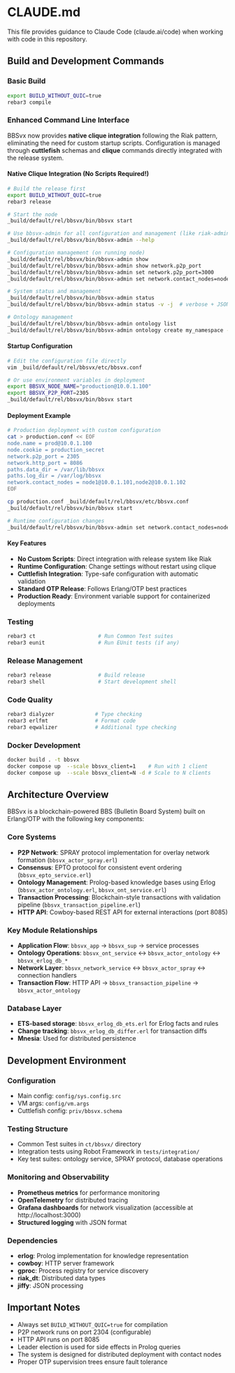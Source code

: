 # CLAUDE.md

This file provides guidance to Claude Code (claude.ai/code) when working with code in this repository.

## Build and Development Commands

### Basic Build
```bash
export BUILD_WITHOUT_QUIC=true
rebar3 compile
```

### Enhanced Command Line Interface

BBSvx now provides **native clique integration** following the Riak pattern, eliminating the need for custom startup scripts. Configuration is managed through **cuttlefish** schemas and **clique** commands directly integrated with the release system.

#### Native Clique Integration (No Scripts Required!)
```bash
# Build the release first
export BUILD_WITHOUT_QUIC=true
rebar3 release

# Start the node
_build/default/rel/bbsvx/bin/bbsvx start

# Use bbsvx-admin for all configuration and management (like riak-admin)
_build/default/rel/bbsvx/bin/bbsvx-admin --help

# Configuration management (on running node)
_build/default/rel/bbsvx/bin/bbsvx-admin show
_build/default/rel/bbsvx/bin/bbsvx-admin show network.p2p_port  
_build/default/rel/bbsvx/bin/bbsvx-admin set network.p2p_port=3000
_build/default/rel/bbsvx/bin/bbsvx-admin set network.contact_nodes=node1@host1,node2@host2

# System status and management
_build/default/rel/bbsvx/bin/bbsvx-admin status
_build/default/rel/bbsvx/bin/bbsvx-admin status -v -j  # verbose + JSON

# Ontology management  
_build/default/rel/bbsvx/bin/bbsvx-admin ontology list
_build/default/rel/bbsvx/bin/bbsvx-admin ontology create my_namespace --type local
```

#### Startup Configuration
```bash
# Edit the configuration file directly
vim _build/default/rel/bbsvx/etc/bbsvx.conf

# Or use environment variables in deployment
export BBSVX_NODE_NAME="production@10.0.1.100"
export BBSVX_P2P_PORT=2305
_build/default/rel/bbsvx/bin/bbsvx start
```

#### Deployment Example  
```bash
# Production deployment with custom configuration
cat > production.conf << EOF
node.name = prod@10.0.1.100
node.cookie = production_secret
network.p2p_port = 2305
network.http_port = 8086
paths.data_dir = /var/lib/bbsvx
paths.log_dir = /var/log/bbsvx
network.contact_nodes = node1@10.0.1.101,node2@10.0.1.102
EOF

cp production.conf _build/default/rel/bbsvx/etc/bbsvx.conf
_build/default/rel/bbsvx/bin/bbsvx start

# Runtime configuration changes
_build/default/rel/bbsvx/bin/bbsvx-admin set network.contact_nodes=node1@10.0.1.101,node2@10.0.1.102,node3@10.0.1.103
```

#### Key Features
- **No Custom Scripts**: Direct integration with release system like Riak
- **Runtime Configuration**: Change settings without restart using clique  
- **Cuttlefish Integration**: Type-safe configuration with automatic validation
- **Standard OTP Release**: Follows Erlang/OTP best practices
- **Production Ready**: Environment variable support for containerized deployments

### Testing
```bash
rebar3 ct                    # Run Common Test suites
rebar3 eunit                 # Run EUnit tests (if any)
```

### Release Management
```bash
rebar3 release               # Build release
rebar3 shell                 # Start development shell
```

### Code Quality
```bash
rebar3 dialyzer             # Type checking
rebar3 erlfmt               # Format code
rebar3 eqwalizer            # Additional type checking
```

### Docker Development
```bash
docker build . -t bbsvx
docker compose up  --scale bbsvx_client=1    # Run with 1 client
docker compose up  --scale bbsvx_client=N -d # Scale to N clients
```

## Architecture Overview

BBSvx is a blockchain-powered BBS (Bulletin Board System) built on Erlang/OTP with the following key components:

### Core Systems
- **P2P Network**: SPRAY protocol implementation for overlay network formation (`bbsvx_actor_spray.erl`)
- **Consensus**: EPTO protocol for consistent event ordering (`bbsvx_epto_service.erl`)
- **Ontology Management**: Prolog-based knowledge bases using Erlog (`bbsvx_actor_ontology.erl`, `bbsvx_ont_service.erl`)
- **Transaction Processing**: Blockchain-style transactions with validation pipeline (`bbsvx_transaction_pipeline.erl`)
- **HTTP API**: Cowboy-based REST API for external interactions (port 8085)

### Key Module Relationships
- **Application Flow**: `bbsvx_app` → `bbsvx_sup` → service processes
- **Ontology Operations**: `bbsvx_ont_service` ↔ `bbsvx_actor_ontology` ↔ `bbsvx_erlog_db_*`
- **Network Layer**: `bbsvx_network_service` ↔ `bbsvx_actor_spray` ↔ connection handlers
- **Transaction Flow**: HTTP API → `bbsvx_transaction_pipeline` → `bbsvx_actor_ontology`

### Database Layer
- **ETS-based storage**: `bbsvx_erlog_db_ets.erl` for Erlog facts and rules
- **Change tracking**: `bbsvx_erlog_db_differ.erl` for transaction diffs
- **Mnesia**: Used for distributed persistence

## Development Environment

### Configuration
- Main config: `config/sys.config.src`
- VM args: `config/vm.args`
- Cuttlefish config: `priv/bbsvx.schema`

### Testing Structure
- Common Test suites in `ct/bbsvx/` directory
- Integration tests using Robot Framework in `tests/integration/`
- Key test suites: ontology service, SPRAY protocol, database operations

### Monitoring and Observability
- **Prometheus metrics** for performance monitoring
- **OpenTelemetry** for distributed tracing
- **Grafana dashboards** for network visualization (accessible at http://localhost:3000)
- **Structured logging** with JSON format

### Dependencies
- **erlog**: Prolog implementation for knowledge representation
- **cowboy**: HTTP server framework
- **gproc**: Process registry for service discovery
- **riak_dt**: Distributed data types
- **jiffy**: JSON processing

## Important Notes

- Always set `BUILD_WITHOUT_QUIC=true` for compilation
- P2P network runs on port 2304 (configurable)
- HTTP API runs on port 8085
- Leader election is used for side effects in Prolog queries
- The system is designed for distributed deployment with contact nodes
- Proper OTP supervision trees ensure fault tolerance